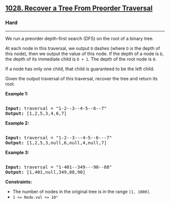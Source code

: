 ### <h2><a href="https://leetcode.com/problems/recover-a-tree-from-preorder-traversal/">1028. Recover a Tree From Preorder Traversal</a></h2>  
<h3>Hard</h3>  
<hr>  
<div>  
<p>We run a preorder depth-first search (DFS) on the root of a binary tree.</p>  

<p>At each node in this traversal, we output <code>D</code> dashes (where <code>D</code> is the depth of this node), then we output the value of this node. If the depth of a node is <code>D</code>, the depth of its immediate child is <code>D + 1</code>. The depth of the root node is <code>0</code>.</p>  

<p>If a node has only one child, that child is guaranteed to be the left child.</p>  

<p>Given the output traversal of this traversal, recover the tree and return its root.</p>  

<p><strong>Example 1:</strong></p>  
<pre>  
<strong>Input:</strong> traversal = "1-2--3--4-5--6--7"
<strong>Output:</strong> [1,2,5,3,4,6,7]
</pre>  

<p><strong>Example 2:</strong></p>  
<pre>  
<strong>Input:</strong> traversal = "1-2--3---4-5--6---7"
<strong>Output:</strong> [1,2,5,3,null,6,null,4,null,7]
</pre>  

<p><strong>Example 3:</strong></p>  
<pre>  
<strong>Input:</strong> traversal = "1-401--349---90--88"
<strong>Output:</strong> [1,401,null,349,88,90]
</pre>  

<p><strong>Constraints:</strong></p>  
<ul>  
<li>The number of nodes in the original tree is in the range <code>[1, 1000]</code>.</li>  
<li><code>1 <= Node.val <= 10⁹</code></li>  
</ul>  
</div>  
